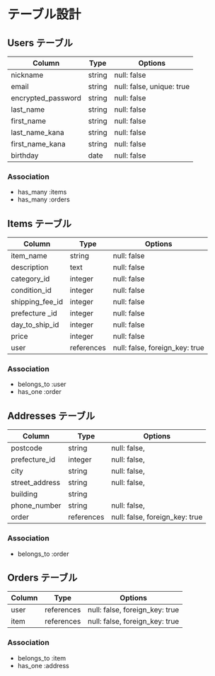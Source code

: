 # テーブル設計

## Users テーブル

| Column              | Type    | Options     |
| ------------------  | ------  | ----------- |
| nickname            | string  | null: false |
| email               | string  | null: false, unique: true |
| encrypted_password  | string  | null: false |
| last_name           | string  | null: false |
| first_name          | string  | null: false |
| last_name_kana      | string  | null: false |
| first_name_kana     | string  | null: false |
| birthday            | date    | null: false |

### Association

- has_many :items
- has_many :orders


## Items テーブル

| Column           | Type     | Options     |
| ------           | -------  | ----------- |
| item_name        | string   | null: false |
| description      | text     | null: false |
| category_id      | integer  | null: false |
| condition_id     | integer  | null: false |
| shipping_fee_id  | integer  | null: false |
| prefecture   _id | integer  | null: false |
| day_to_ship_id   | integer  | null: false |
| price            | integer  | null: false |
| user             | references | null: false, foreign_key: true |

### Association

- belongs_to :user
- has_one :order


## Addresses テーブル

| Column         | Type       | Options      |
| ------         | ---------- | ------------ |
| postcode       | string     | null: false, |
| prefecture_id  | integer    | null: false, |
| city           | string     | null: false, |
| street_address | string     | null: false, |
| building       | string     |              |
| phone_number   | string     | null: false, |
| order          | references | null: false, foreign_key: true |

### Association

- belongs_to :order


## Orders テーブル
| Column     | Type       | Options      |
| ------     | ---------- | ------------ |
| user       | references | null: false, foreign_key: true |
| item       | references | null: false, foreign_key: true |

### Association

- belongs_to :item
- has_one :address